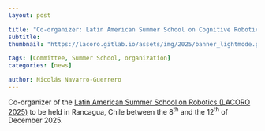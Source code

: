 ```yaml
---
layout: post

title: "Co-organizer: Latin American Summer School on Cognitive Robotics (LACORO 2025)"
subtitle: 
thumbnail: "https://lacoro.gitlab.io/assets/img/2025/banner_lightmode.png?t=1747947635673"

tags: [Committee, Summer School, organization]
categories: [news]

author: Nicolás Navarro-Guerrero
---
```


Co-organizer of the <a href="https://lacoro.gitlab.io/2025/" target="_blank">Latin American Summer School on Robotics (LACORO 2025)</a> to be held in Rancagua, Chile between the 8<sup>th</sup> and the 12<sup>th</sup> of December 2025.

<!--more-->

